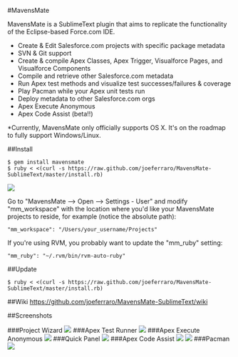 #MavensMate

MavensMate is a SublimeText plugin that aims to replicate the functionality of the Eclipse-based Force.com IDE.

* Create & Edit Salesforce.com projects with specific package metadata
* SVN & Git support
* Create & compile Apex Classes, Apex Trigger, Visualforce Pages, and Visualforce Components
* Compile and retrieve other Salesforce.com metadata
* Run Apex test methods and visualize test successes/failures & coverage
* Play Pacman while your Apex unit tests run
* Deploy metadata to other Salesforce.com orgs
* Apex Execute Anonymous
* Apex Code Assist (beta!!)

*Currently, MavensMate only officially supports OS X. It's on the roadmap to fully support Windows/Linux.
 
##Install
```
$ gem install mavensmate
$ ruby < <(curl -s https://raw.github.com/joeferraro/MavensMate-SublimeText/master/install.rb)
```

<img src="http://wearemavens.com/images/mm/menu3.png"/>

Go to "MavensMate --> Open --> Settings - User" and modify "mm_workspace" with the location where you'd like your MavensMate projects to reside, for example (notice the absolute path):

	"mm_workspace": "/Users/your_username/Projects"

If you're using RVM, you probably want to update the "mm_ruby" setting:

	"mm_ruby": "~/.rvm/bin/rvm-auto-ruby"

##Update
```
$ ruby < <(curl -s https://raw.github.com/joeferraro/MavensMate-SublimeText/master/install.rb)
```


##Wiki
<a href="https://github.com/joeferraro/MavensMate-SublimeText/wiki">https://github.com/joeferraro/MavensMate-SublimeText/wiki</a>

##Screenshots

###Project Wizard
<img src="http://wearemavens.com/images/mm/project_wizard.png"/>
###Apex Test Runner
<img src="http://wearemavens.com/images/mm/test2.png"/>
###Apex Execute Anonymous
<img src="http://wearemavens.com/images/mm/execute.png"/>
###Quick Panel
<img src="http://wearemavens.com/images/mm/panel.png"/>
###Apex Code Assist
<img src="http://wearemavens.com/images/mm/code_3.png"/>
<img src="http://wearemavens.com/images/mm/code_4.png"/>
###Pacman
<img src="http://wearemavens.com/images/mm/pacman.png"/>